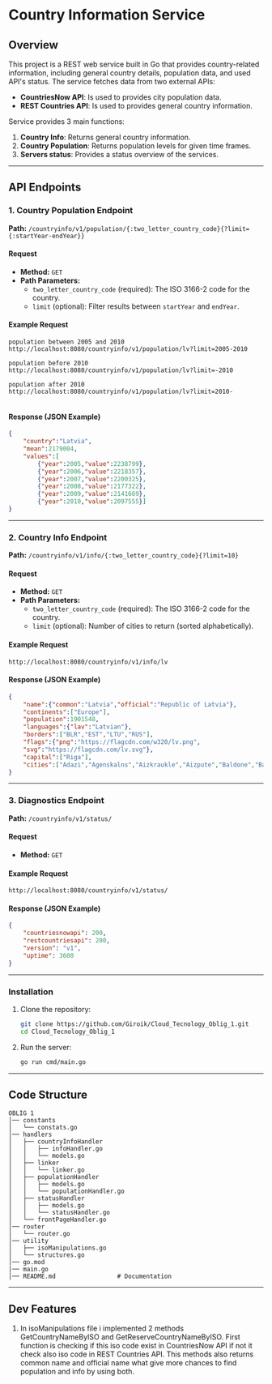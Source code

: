 # Country Information Service

## Overview
This project is a REST web service built in Go that provides country-related information, including general country details, population data, and used API's status. The service fetches data from two external APIs:
- **CountriesNow API**: Is used to provides city population data.
- **REST Countries API**: Is used to provides general country information.

Service provides 3 main functions:
1. **Country Info**: Returns general country information.
2. **Country Population**: Returns population levels for given time frames.
3. **Servers status**: Provides a status overview of the services.

---

## API Endpoints

### 1. Country Population Endpoint
**Path:** `/countryinfo/v1/population/{:two_letter_country_code}{?limit={:startYear-endYear}}`

#### Request
- **Method:** `GET`
- **Path Parameters:**
  - `two_letter_country_code` (required): The ISO 3166-2 code for the country.
  - `limit` (optional): Filter results between `startYear` and `endYear`.

#### Example Request
```
population between 2005 and 2010
http://localhost:8080/countryinfo/v1/population/lv?limit=2005-2010

population before 2010
http://localhost:8080/countryinfo/v1/population/lv?limit=-2010

population after 2010
http://localhost:8080/countryinfo/v1/population/lv?limit=2010-


```

#### Response (JSON Example)
```json
{
    "country":"Latvia",
    "mean":2179004,
    "values":[
        {"year":2005,"value":2238799},
        {"year":2006,"value":2218357},
        {"year":2007,"value":2200325},
        {"year":2008,"value":2177322},
        {"year":2009,"value":2141669},
        {"year":2010,"value":2097555}]
}
```

---


### 2. Country Info Endpoint

**Path:** `/countryinfo/v1/info/{:two_letter_country_code}{?limit=10}`

#### Request
- **Method:** `GET`
- **Path Parameters:**
  - `two_letter_country_code` (required): The ISO 3166-2 code for the country.
  - `limit` (optional): Number of cities to return (sorted alphabetically).

#### Example Request
```
http://localhost:8080/countryinfo/v1/info/lv
```

#### Response (JSON Example)
```json
{
    "name":{"common":"Latvia","official":"Republic of Latvia"},
    "continents":["Europe"],
    "population":1901548,
    "languages":{"lav":"Latvian"},
    "borders":["BLR","EST","LTU","RUS"],
    "flags":{"png":"https://flagcdn.com/w320/lv.png",
    "svg":"https://flagcdn.com/lv.svg"},
    "capital":["Riga"],
    "cities":["Adazi","Agenskalns","Aizkraukle","Aizpute","Baldone","Balvi","Bauska","Brankas","Carnikava","Centrs"]
}
```

---


### 3. Diagnostics Endpoint
**Path:** `/countryinfo/v1/status/`

#### Request
- **Method:** `GET`

#### Example Request
```
http://localhost:8080/countryinfo/v1/status/
```

#### Response (JSON Example)
```json
{
    "countriesnowapi": 200,
    "restcountriesapi": 200,
    "version": "v1",
    "uptime": 3600
}
```

---


### Installation
1. Clone the repository:
   ```sh
   git clone https://github.com/Giroik/Cloud_Tecnology_Oblig_1.git
   cd Cloud_Tecnology_Oblig_1
   ```
2. Run the server:
   ```sh
   go run cmd/main.go
   ```

---

## Code Structure
```
OBLIG 1
│── constants
│   └── constats.go
│── handlers
│   ├── countryInfoHandler
│   │   ├── infoHandler.go
│   │   └── models.go
│   ├── linker
│   │   └── linker.go
│   ├── populationHandler
│   │   ├── models.go
│   │   └── populationHandler.go
│   ├── statusHandler
│   │   ├── models.go
│   │   └── statusHandler.go
│   └── frontPageHandler.go
│── router
│   └── router.go
│── utility
│   ├── isoManipulations.go
│   └── structures.go
│── go.mod
|── main.go
│── README.md                 # Documentation
```

---
## Dev Features
1) In isoManipulations file i implemented 2 methods GetCountryNameByISO and GetReserveCountryNameByISO. First function is 
checking if this iso code exist in CountriesNow API if not it check also iso code in REST Countries API.
This methods also returns common name and official name what give more chances to find population and info by using both.
